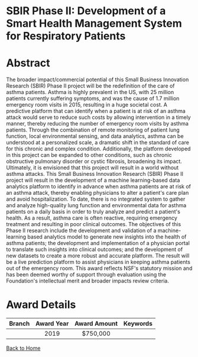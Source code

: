 
SBIR Phase II: Development of a Smart Health Management System for Respiratory Patients
=======================================================================================

# Abstract


The broader impact/commercial potential of this Small Business Innovation Research (SBIR) Phase II project will be the redefinition of the care of asthma patients. Asthma is highly prevalent in the US, with 25 million patients currently suffering symptoms, and was the cause of 1.7 million emergency room visits in 2015, resulting in a huge societal cost. A predictive platform that can identify when a patient is at risk of an asthma attack would serve to reduce such costs by allowing intervention in a timely manner, thereby reducing the number of emergency room visits by asthma patients. Through the combination of remote monitoring of patient lung function, local environmental sensing, and data analytics, asthma can be understood at a personalized scale, a dramatic shift in the standard of care for this chronic and complex condition. Additionally, the platform developed in this project can be expanded to other conditions, such as chronic obstructive pulmonary disorder or cystic fibrosis, broadening its impact. Ultimately, it is envisioned that this project will result in a world without asthma attacks. This Small Business Innovation Research (SBIR) Phase II project will result in the development of a machine learning-based data analytics platform to identify in advance when asthma patients are at risk of an asthma attack, thereby enabling physicians to alter a patient's care plan and avoid hospitalization. To date, there is no integrated system to gather and analyze high-quality lung function and environmental data for asthma patients on a daily basis in order to truly analyze and predict a patient's health. As a result, asthma care is often reactive, requiring emergency treatment and resulting in poor clinical outcomes. The objectives of this Phase II research include the development and validation of a machine-learning based analytics model to generate new insights into the health of asthma patients; the development and implementation of a physician portal to translate such insights into clinical outcomes; and the development of new datasets to create a more robust and accurate platform. The result will be a live prediction platform to assist physicians in keeping asthma patients out of the emergency room. This award reflects NSF's statutory mission and has been deemed worthy of support through evaluation using the Foundation's intellectual merit and broader impacts review criteria.  

# Award Details

|Branch|Award Year|Award Amount|Keywords|
| :---: | :---: | :---: | :---: |
||2019|$750,000||
  
  


[Back to Home](https://github.com/chrischow/dod_sbir_awards/JT/#507)